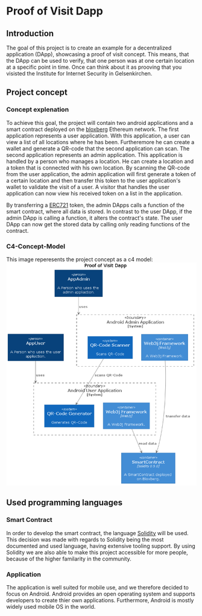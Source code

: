 # Proof of Visit Dapp

## Introduction

The goal of this project is to create an example for a decentralized application (DApp), showcasing a proof of visit concept.
This means, that the DApp can be used to verify, that one person was at one certain location at a specific point in time.
Once can think about it as prooving that you visisted the Institute for Internet Security in Gelsenkirchen.


## Project concept

### Concept explenation

To achieve this goal, the project will contain two android applications and a smart contract deployed on the [bloxberg](https://bloxberg.org/) Ethereum network. 
The first application represents a user application. 
With this application, a user can view a list of all locations where he has been. 
Furtheremore he can create a wallet and generate a QR-code that the second application can scan. 
The second application represents an admin application. 
This application is handled by a person who manages a location. 
He can create a location and a token that is connected with his own location. 
By scanning the QR-code from the user application, the admin application will first generate a token of a certain location and then transfer this token to the user application's wallet to validate the visit of a user. 
A visitor that handles the user application can now view his received token on a list in the application.

By transferring a [ERC721](http://erc721.org/) token, the admin DApps calls a function of the smart contract, where all data is stored. 
In contrast to the user DApp, if the admin DApp is calling a function, it alters the contract's state. 
The user DApp can now get the stored data by calling only reading functions of the contract.


### C4-Concept-Model

This image reperesents the project concept as a c4 model:  
![alt text](https://raw.githubusercontent.com/internet-sicherheit/proof-of-visit-dapp/master/documentation/c4_model/c4_model/Proof%20of%20Visit%20Dapp.png)


## Used programming languages

### Smart Contract
In order to develop the smart contract, the language [Solidity](https://solidity.readthedocs.io) will be used. 
This decision was made with regards to Solidity being the most documented and used language, having extensive tooling support. 
By using Solidity we are also able to make this project accessible for more people, because of the higher familarity in the community.

### Application
The application is well suited for mobile use, and we therefore decided to focus on Android. 
Android provides an open operating system and supports developers to create thier own applications. 
Furthermore, Android is mostly widely used mobile OS in the world.
